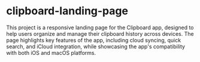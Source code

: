 # clipboard-landing-page
This project is a responsive landing page for the Clipboard app, designed to help users organize and manage their clipboard history across devices. The page highlights key features of the app, including cloud syncing, quick search, and iCloud integration, while showcasing the app's compatibility with both iOS and macOS platforms.
